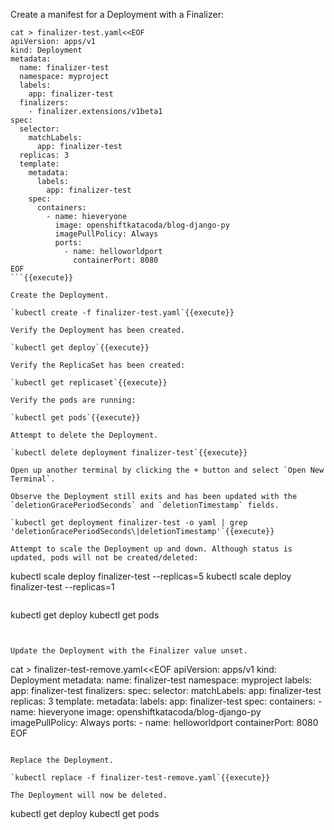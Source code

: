 Create a manifest for a Deployment with a Finalizer:
```
cat > finalizer-test.yaml<<EOF
apiVersion: apps/v1
kind: Deployment
metadata:
  name: finalizer-test
  namespace: myproject
  labels:
    app: finalizer-test
  finalizers:
    - finalizer.extensions/v1beta1  
spec:
  selector:
    matchLabels:
      app: finalizer-test
  replicas: 3
  template:
    metadata:
      labels:
        app: finalizer-test
    spec:
      containers:
        - name: hieveryone
          image: openshiftkatacoda/blog-django-py
          imagePullPolicy: Always
          ports:
            - name: helloworldport
              containerPort: 8080
EOF
```{{execute}}

Create the Deployment.

`kubectl create -f finalizer-test.yaml`{{execute}}

Verify the Deployment has been created.

`kubectl get deploy`{{execute}}

Verify the ReplicaSet has been created:

`kubectl get replicaset`{{execute}}

Verify the pods are running:

`kubectl get pods`{{execute}}

Attempt to delete the Deployment.

`kubectl delete deployment finalizer-test`{{execute}}

Open up another terminal by clicking the + button and select `Open New Terminal`.

Observe the Deployment still exits and has been updated with the `deletionGracePeriodSeconds` and `deletionTimestamp` fields.

`kubectl get deployment finalizer-test -o yaml | grep 'deletionGracePeriodSeconds\|deletionTimestamp'`{{execute}}

Attempt to scale the Deployment up and down. Although status is updated, pods will not be created/deleted:

```
kubectl scale deploy finalizer-test --replicas=5
kubectl scale deploy finalizer-test --replicas=1
```{{execute}}

```
kubectl get deploy
kubectl get pods
```{{execute}}


Update the Deployment with the Finalizer value unset.

```
cat > finalizer-test-remove.yaml<<EOF
apiVersion: apps/v1
kind: Deployment
metadata:
  name: finalizer-test
  namespace: myproject
  labels:
    app: finalizer-test
  finalizers:
spec:
  selector:
    matchLabels:
      app: finalizer-test
  replicas: 3
  template:
    metadata:
      labels:
        app: finalizer-test
    spec:
      containers:
        - name: hieveryone
          image: openshiftkatacoda/blog-django-py
          imagePullPolicy: Always
          ports:
            - name: helloworldport
              containerPort: 8080
EOF
```{{execute}}

Replace the Deployment.

`kubectl replace -f finalizer-test-remove.yaml`{{execute}}

The Deployment will now be deleted.
```
kubectl get deploy
kubectl get pods
```{{execute}}